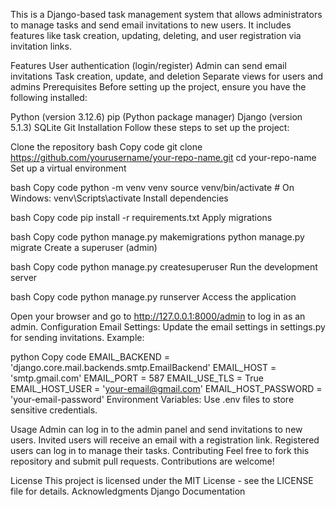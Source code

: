 This is a Django-based task management system that allows administrators to manage tasks and send email invitations to new users. It includes features like task creation, updating, deleting, and user registration via invitation links.

Features User authentication (login/register) Admin can send email invitations Task creation, update, and deletion Separate views for users and admins Prerequisites Before setting up the project, ensure you have the following installed:

Python (version 3.12.6) pip (Python package manager) Django (version 5.1.3) SQLite Git Installation Follow these steps to set up the project:

Clone the repository bash Copy code git clone https://github.com/yourusername/your-repo-name.git cd your-repo-name Set up a virtual environment

bash Copy code python -m venv venv source venv/bin/activate # On Windows: venv\Scripts\activate Install dependencies

bash Copy code pip install -r requirements.txt Apply migrations

bash Copy code python manage.py makemigrations python manage.py migrate Create a superuser (admin)

bash Copy code python manage.py createsuperuser Run the development server

bash Copy code python manage.py runserver Access the application

Open your browser and go to http://127.0.0.1:8000/admin to log in as an admin. Configuration Email Settings: Update the email settings in settings.py for sending invitations. Example:

python Copy code EMAIL_BACKEND = 'django.core.mail.backends.smtp.EmailBackend' EMAIL_HOST = 'smtp.gmail.com' EMAIL_PORT = 587 EMAIL_USE_TLS = True EMAIL_HOST_USER = 'your-email@gmail.com' EMAIL_HOST_PASSWORD = 'your-email-password' Environment Variables: Use .env files to store sensitive credentials.

Usage Admin can log in to the admin panel and send invitations to new users. Invited users will receive an email with a registration link. Registered users can log in to manage their tasks. Contributing Feel free to fork this repository and submit pull requests. Contributions are welcome!

License This project is licensed under the MIT License - see the LICENSE file for details. Acknowledgments Django Documentation
